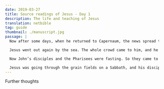 ```yaml
---
date: 2019-03-27
title: Source readings of Jesus - Day 1 
description: The life and teaching of Jesus
translation: netbible
tag: guide
thumbnail: ./manuscript.jpg
passage: |
  Now after some days, when he returned to Capernaum, the news spread that he was at home. So many gathered that there was no longer any room, not even by the door, and he preached the word to them. Some people came bringing to him a paralytic, carried by four of them. When they were not able to bring him in because of the crowd, they removed the roof above Jesus. Then, after tearing it out, they lowered the stretcher the paralytic was lying on. When Jesus saw their faith, he said to the paralytic, “Son, your sins are forgiven.” Now some of the experts in the law were sitting there, turning these things over in their minds\: “Why does this man speak this way? He is blaspheming! Who can forgive sins but God alone?” Now immediately, when Jesus realized in his spirit that they were contemplating such thoughts, he said to them, “Why are you thinking such things in your hearts? Which is easier, to say to the paralytic, ‘Your sins are forgiven,’ or to say, ‘Stand up, take your stretcher, and walk’? But so that you may know that the Son of Man has authority on earth to forgive sins,”—he said to the paralytic— “I tell you, stand up, take your stretcher, and go home.” And immediately the man stood up, took his stretcher, and went out in front of them all. They were all amazed and glorified God, saying, “We have never seen anything like this!”

  Jesus went out again by the sea. The whole crowd came to him, and he taught them. As he went along, he saw Levi, the son of Alphaeus, sitting at the tax booth. “Follow me,” he said to him. And he got up and followed him. As Jesus was having a meal in Levi’s home, many tax collectors and sinners were eating with Jesus and his disciples, for there were many who followed him. When the experts in the law and the Pharisees saw that he was eating with sinners and tax collectors, they said to his disciples, “Why does he eat with tax collectors and sinners?” When Jesus heard this he said to them, “Those who are healthy don’t need a physician, but those who are sick do. I have not come to call the righteous, but sinners.”

  Now John’s disciples and the Pharisees were fasting. So they came to Jesus and said, “Why do the disciples of John and the disciples of the Pharisees fast, but your disciples don’t fast?” Jesus said to them, “The wedding guests cannot fast while the bridegroom is with them, can they? As long as they have the bridegroom with them they do not fast. But the days are coming when the bridegroom will be taken from them, and at that time they will fast. No one sews a patch of unshrunk cloth on an old garment; otherwise, the patch pulls away from it, the new from the old, and the tear becomes worse. And no one pours new wine into old wineskins; otherwise, the wine will burst the skins, and both the wine and the skins will be destroyed. Instead new wine is poured into new wineskins.”

  Jesus was going through the grain fields on a Sabbath, and his disciples began to pick some heads of wheat as they made their way. So the Pharisees said to him, “Look, why are they doing what is against the law on the Sabbath?” He said to them, “Have you never read what David did when he was in need and he and his companions were hungry— how he entered the house of God when Abiathar was high priest and ate the sacred bread, which is against the law for any but the priests to eat, and also gave it to his companions?” Then he said to them, “The Sabbath was made for people, not people for the Sabbath. For this reason the Son of Man is lord even of the Sabbath.” 
---
```


Further thoughts
 
